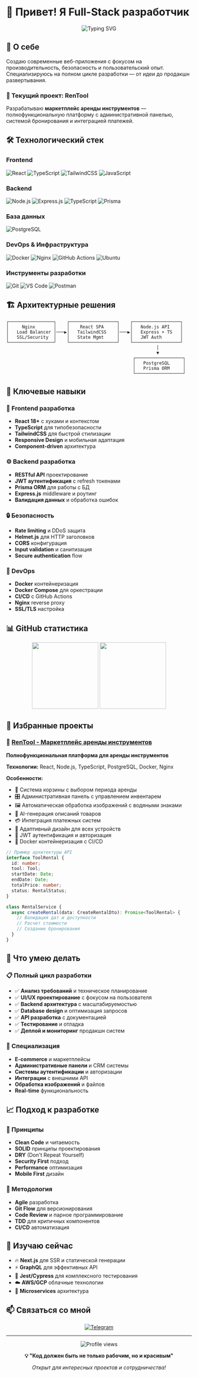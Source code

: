 # 👋 Привет! Я Full-Stack разработчик

<div align="center">
  <img src="https://readme-typing-svg.herokuapp.com?font=Fira+Code&pause=1000&color=2196F3&center=true&vCenter=true&width=435&lines=Full-Stack+Developer;React+%2B+Node.js+Expert;TypeScript+Enthusiast;DevOps+Engineer" alt="Typing SVG" />
</div>

## 🚀 О себе

Создаю современные веб-приложения с фокусом на производительность, безопасность и пользовательский опыт. Специализируюсь на полном цикле разработки — от идеи до продакшн развертывания.

### 🎯 Текущий проект: RenTool
Разрабатываю **маркетплейс аренды инструментов** — полнофункциональную платформу с административной панелью, системой бронирования и интеграцией платежей.

## 🛠️ Технологический стек

### Frontend
![React](https://img.shields.io/badge/React-20232A?style=for-the-badge&logo=react&logoColor=61DAFB)
![TypeScript](https://img.shields.io/badge/TypeScript-007ACC?style=for-the-badge&logo=typescript&logoColor=white)
![TailwindCSS](https://img.shields.io/badge/Tailwind_CSS-38B2AC?style=for-the-badge&logo=tailwind-css&logoColor=white)
![JavaScript](https://img.shields.io/badge/JavaScript-F7DF1E?style=for-the-badge&logo=javascript&logoColor=black)

### Backend
![Node.js](https://img.shields.io/badge/Node.js-43853D?style=for-the-badge&logo=node.js&logoColor=white)
![Express.js](https://img.shields.io/badge/Express.js-404D59?style=for-the-badge)
![TypeScript](https://img.shields.io/badge/TypeScript-007ACC?style=for-the-badge&logo=typescript&logoColor=white)
![Prisma](https://img.shields.io/badge/Prisma-3982CE?style=for-the-badge&logo=Prisma&logoColor=white)

### База данных
![PostgreSQL](https://img.shields.io/badge/PostgreSQL-316192?style=for-the-badge&logo=postgresql&logoColor=white)

### DevOps & Инфраструктура
![Docker](https://img.shields.io/badge/Docker-2496ED?style=for-the-badge&logo=docker&logoColor=white)
![Nginx](https://img.shields.io/badge/Nginx-009639?style=for-the-badge&logo=nginx&logoColor=white)
![GitHub Actions](https://img.shields.io/badge/GitHub_Actions-2088FF?style=for-the-badge&logo=github-actions&logoColor=white)
![Ubuntu](https://img.shields.io/badge/Ubuntu-E95420?style=for-the-badge&logo=ubuntu&logoColor=white)

### Инструменты разработки
![Git](https://img.shields.io/badge/Git-F05032?style=for-the-badge&logo=git&logoColor=white)
![VS Code](https://img.shields.io/badge/VS_Code-0078D4?style=for-the-badge&logo=visual%20studio%20code&logoColor=white)
![Postman](https://img.shields.io/badge/Postman-FF6C37?style=for-the-badge&logo=postman&logoColor=white)

## 🏗️ Архитектурные решения

```
┌─────────────────┐    ┌──────────────────┐    ┌──────────────────┐
│     Nginx       │    │    React SPA     │    │   Node.js API    │
│   Load Balancer │───▶│   TailwindCSS    │───▶│   Express + TS   │
│   SSL/Security  │    │   State Mgmt     │    │   JWT Auth       │
└─────────────────┘    └──────────────────┘    └──────────────────┘
                                                         │
                                                         ▼
                                                ┌──────────────────┐
                                                │   PostgreSQL     │
                                                │   Prisma ORM     │
                                                └──────────────────┘
```

## 💼 Ключевые навыки

### 🎨 Frontend разработка
- **React 18+** с хуками и контекстом
- **TypeScript** для типобезопасности
- **TailwindCSS** для быстрой стилизации
- **Responsive Design** и мобильная адаптация
- **Component-driven** архитектура

### ⚙️ Backend разработка
- **RESTful API** проектирование
- **JWT аутентификация** с refresh токенами
- **Prisma ORM** для работы с БД
- **Express.js** middleware и роутинг
- **Валидация данных** и обработка ошибок

### 🔒 Безопасность
- **Rate limiting** и DDoS защита
- **Helmet.js** для HTTP заголовков
- **CORS** конфигурация
- **Input validation** и санитизация
- **Secure authentication** flow

### 🐳 DevOps
- **Docker** контейнеризация
- **Docker Compose** для оркестрации
- **CI/CD** с GitHub Actions
- **Nginx** reverse proxy
- **SSL/TLS** настройка

## 📊 GitHub статистика

<div align="center">
  <img height="180em" src="https://github-readme-stats.vercel.app/api?username=Tishk1n&show_icons=true&theme=tokyonight&include_all_commits=true&count_private=true"/>
  <img height="180em" src="https://github-readme-stats.vercel.app/api/top-langs/?username=Tishk1n&layout=compact&langs_count=7&theme=tokyonight"/>
</div>

## 🚀 Избранные проекты

### 🔧 [RenTool - Маркетплейс аренды инструментов](https://github.com/YOUR_USERNAME/rentool_mvp_landing)
**Полнофункциональная платформа для аренды инструментов**

**Технологии:** React, Node.js, TypeScript, PostgreSQL, Docker, Nginx

**Особенности:**
- 🛒 Система корзины с выбором периода аренды
- 🎛️ Административная панель с управлением инвентарем
- 🖼️ Автоматическая обработка изображений с водяными знаками
- 🤖 AI-генерация описаний товаров
- 💳 Интеграция платежных систем
- 📱 Адаптивный дизайн для всех устройств
- 🔐 JWT аутентификация и авторизация
- 🐳 Docker контейнеризация с CI/CD

```typescript
// Пример архитектуры API
interface ToolRental {
  id: number;
  tool: Tool;
  startDate: Date;
  endDate: Date;
  totalPrice: number;
  status: RentalStatus;
}

class RentalService {
  async createRental(data: CreateRentalDto): Promise<ToolRental> {
    // Валидация дат и доступности
    // Расчет стоимости
    // Создание бронирования
  }
}
```

## 🎯 Что умею делать

### 📋 Полный цикл разработки
- ✅ **Анализ требований** и техническое планирование
- ✅ **UI/UX проектирование** с фокусом на пользователя
- ✅ **Backend архитектура** с масштабируемостью
- ✅ **Database design** и оптимизация запросов
- ✅ **API разработка** с документацией
- ✅ **Тестирование** и отладка
- ✅ **Деплой и мониторинг** продакшн систем

### 🔧 Специализация
- **E-commerce** и маркетплейсы
- **Административные панели** и CRM системы
- **Системы аутентификации** и авторизации
- **Интеграции** с внешними API
- **Обработка изображений** и файлов
- **Real-time** функциональность

## 📈 Подход к разработке

### 🎯 Принципы
- **Clean Code** и читаемость
- **SOLID** принципы проектирования
- **DRY** (Don't Repeat Yourself)
- **Security First** подход
- **Performance** оптимизация
- **Mobile First** дизайн

### 🔄 Методология
- **Agile** разработка
- **Git Flow** для версионирования
- **Code Review** и парное программирование
- **TDD** для критичных компонентов
- **CI/CD** автоматизация

## 🌱 Изучаю сейчас

- 🔥 **Next.js** для SSR и статической генерации
- ⚡ **GraphQL** для эффективных API
- 🧪 **Jest/Cypress** для комплексного тестирования
- ☁️ **AWS/GCP** облачные технологии
- 🔄 **Microservices** архитектура

## 📫 Связаться со мной

<div align="center">

[![Telegram](https://img.shields.io/badge/Telegram-2CA5E0?style=for-the-badge&logo=telegram&logoColor=white)](https://t.me/rodostim)

</div>

---

<div align="center">
  <img src="https://komarev.com/ghpvc/?username=Tishk1n&color=blueviolet&style=flat-square&label=Profile+Views" alt="Profile views" />
</div>

<div align="center">
  
**💡 "Код должен быть не только рабочим, но и красивым"**

*Открыт для интересных проектов и сотрудничества!*

</div>

